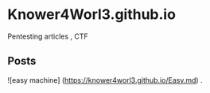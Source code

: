 # Knower4Worl3.github.io
Pentesting articles , CTF 

## Posts 

![easy machine] (https://knower4worl3.github.io/Easy.md) . 
